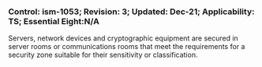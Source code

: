 ### Control: ism-1053; Revision: 3; Updated: Dec-21; Applicability: TS; Essential Eight:N/A
<p>Servers, network devices and cryptographic equipment are secured in server rooms or communications rooms that meet the requirements for a security zone suitable for their sensitivity or classification.</p>